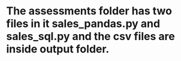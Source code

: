 # The assessments folder has two files in it sales_pandas.py and sales_sql.py and the csv files are inside output folder.
